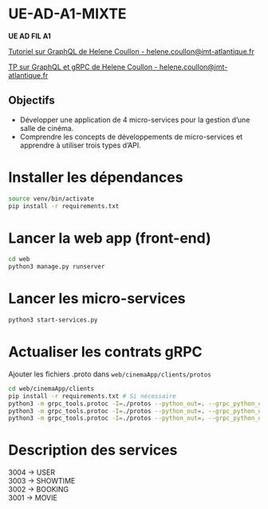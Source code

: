 # UE-AD-A1-MIXTE

**UE AD FIL A1**

[Tutoriel sur GraphQL de Helene Coullon - helene.coullon@imt-atlantique.fr](https://helene-coullon.fr/pages/ue-ad-fil-24-25/tuto-graphql/)

[TP sur GraphQL et gRPC de Helene Coullon - helene.coullon@imt-atlantique.fr](https://helene-coullon.fr/pages/ue-ad-fil-24-25/tp-mixte/)


## Objectifs

- Développer une application de 4 micro-services pour la gestion d’une salle de cinéma.
- Comprendre les concepts de développements de micro-services et apprendre à utiliser trois types d’API.


# Installer les dépendances 
```bash
source venv/bin/activate
pip install -r requirements.txt
```

# Lancer la web app (front-end)
```bash
cd web
python3 manage.py runserver
```

# Lancer les micro-services
```bash
python3 start-services.py
```

# Actualiser les contrats gRPC
Ajouter les fichiers .proto dans `web/cinemaApp/clients/protos`
```bash
cd web/cinemaApp/clients
pip install -r requirements.txt # Si nécessaire
python3 -m grpc_tools.protoc -I=./protos --python_out=. --grpc_python_out=. common.proto
python3 -m grpc_tools.protoc -I=./protos --python_out=. --grpc_python_out=. booking.proto
python3 -m grpc_tools.protoc -I=./protos --python_out=. --grpc_python_out=. showtime.proto
```
# Description des services
3004 -> USER
<br>
3003 -> SHOWTIME
<br>
3002 -> BOOKING
<br>
3001 -> MOVIE